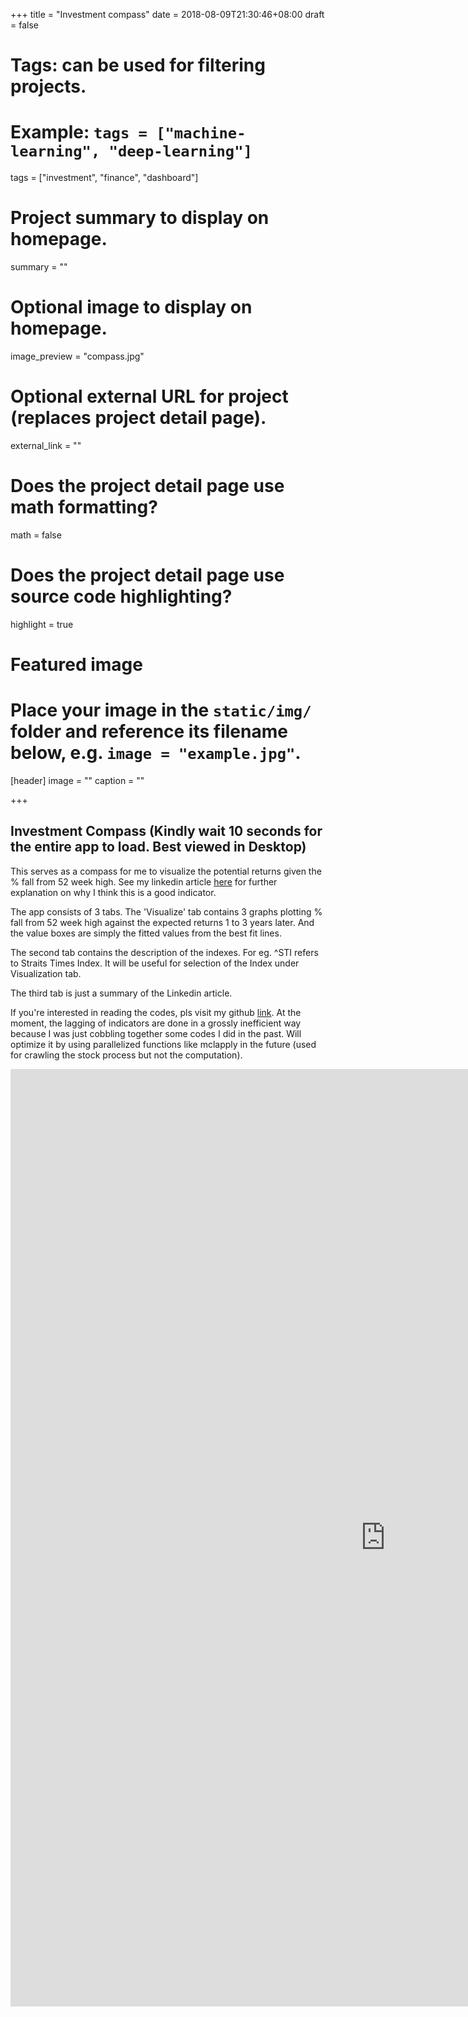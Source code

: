 +++
title = "Investment compass"
date = 2018-08-09T21:30:46+08:00
draft = false

# Tags: can be used for filtering projects.
# Example: `tags = ["machine-learning", "deep-learning"]`
tags = ["investment", "finance", "dashboard"]

# Project summary to display on homepage.
summary = ""

# Optional image to display on homepage.
image_preview = "compass.jpg"

# Optional external URL for project (replaces project detail page).
external_link = ""

# Does the project detail page use math formatting?
math = false

# Does the project detail page use source code highlighting?
highlight = true

# Featured image
# Place your image in the `static/img/` folder and reference its filename below, e.g. `image = "example.jpg"`.
[header]
image = ""
caption = ""

+++
## Investment Compass (Kindly wait 10 seconds for the entire app to load. Best viewed in Desktop)

This serves as a compass for me to visualize the potential returns given the % fall from 52 week high. See my linkedin article <a href="https://www.linkedin.com/pulse/investment-compass-our-volatile-times-jirong-huang/">here</a> for further explanation on why I think this is a good indicator.

The app consists of 3 tabs. The 'Visualize' tab contains 3 graphs plotting % fall from 52 week high against the expected returns 1 to 3 years later. And the value boxes are simply the fitted values from the best fit lines.

The second tab contains the description of the indexes. For eg. ^STI refers to Straits Times Index. It will be useful for selection of the Index under Visualization tab.

The third tab is just a summary of the Linkedin article.

If you're interested in reading the codes, pls visit my github <a href="https://github.com/jironghuang/investment_compass">link</a>. At the moment, the lagging of indicators are done in a grossly inefficient way because I was just cobbling together some codes I did in the past. Will optimize it by using parallelized functions like mclapply in the future (used for crawling the stock process but not the computation).  

<iframe src="https://sef88.shinyapps.io/investment_compass/" width="1200" height="1500" style="border: none;"></iframe>
